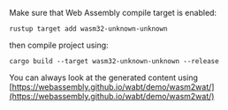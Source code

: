Make sure that Web Assembly compile target is enabled:

```
rustup target add wasm32-unknown-unknown
```

then compile project using:

```
cargo build --target wasm32-unknown-unknown --release
```

You can always look at the generated content using [https://webassembly.github.io/wabt/demo/wasm2wat/](https://webassembly.github.io/wabt/demo/wasm2wat/)